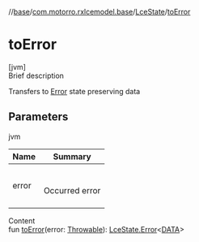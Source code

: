 //[base](../../index.md)/[com.motorro.rxlcemodel.base](../index.md)/[LceState](index.md)/[toError](to-error.md)



# toError  
[jvm]  
Brief description  


Transfers to [Error](-error/index.md) state preserving data



## Parameters  
  
jvm  
  
|  Name|  Summary| 
|---|---|
| error| <br><br>Occurred error<br><br>
  
  
Content  
fun [toError](to-error.md)(error: [Throwable](https://kotlinlang.org/api/latest/jvm/stdlib/kotlin/-throwable/index.html)): [LceState.Error](-error/index.md)<[DATA](index.md)>  




